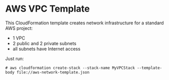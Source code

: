 # AWS VPC Template

This CloudFormation template creates network infrastructure for a standard AWS project: 
* 1 VPC
* 2 public and 2 private subnets
* all subnets have Internet access


Just run:
```
# aws cloudformation create-stack --stack-name MyVPCStack --template-body file://aws-network-template.json
```
